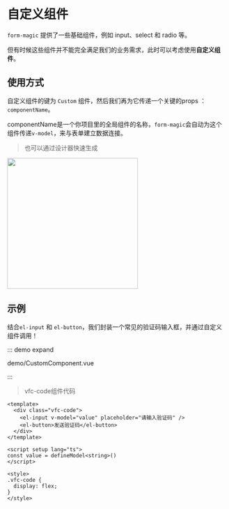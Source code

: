 # 自定义组件

`form-magic` 提供了一些基础组件，例如 input、select 和 radio 等。

但有时候这些组件并不能完全满足我们的业务需求，此时可以考虑使用**自定义组件**。

## 使用方式

自定义组件的键为 `Custom` 组件，然后我们再为它传递一个关键的props ：`componentName`。

componentName是一个你项目里的全局组件的名称，`form-magic`会自动为这个组件传递`v-model`，来与表单建立数据连接。


> 也可以通过设计器快速生成

<img src="../assets/custom-component.png" style="height:300px" />



## 示例

结合`el-input` 和 `el-button`，我们封装一个常见的验证码输入框，并通过自定义组件调用！

::: demo expand

demo/CustomComponent.vue

:::


> vfc-code组件代码

```vue
<template>
  <div class="vfc-code">
    <el-input v-model="value" placeholder="请输入验证码" />
    <el-button>发送验证码</el-button>
  </div>
</template>

<script setup lang="ts">
const value = defineModel<string>()
</script>

<style>
.vfc-code {
  display: flex;
}
</style>
```